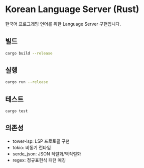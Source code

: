 # Korean Language Server (Rust)

한국어 프로그래밍 언어를 위한 Language Server 구현입니다.

## 빌드

```bash
cargo build --release
```

## 실행

```bash
cargo run --release
```

## 테스트

```bash
cargo test
```

## 의존성

- tower-lsp: LSP 프로토콜 구현
- tokio: 비동기 런타임
- serde_json: JSON 직렬화/역직렬화
- regex: 정규표현식 패턴 매칭

